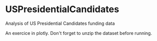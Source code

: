 # USPresidentialCandidates
Analysis of US Presidential Candidates funding data 

An exercice in plotly.
Don't forget to unzip the dataset before running.
